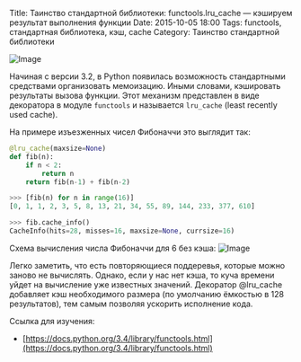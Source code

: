 Title: Таинство стандартной библиотеки: functools.lru_cache — кэшируем результат выполнения функции
Date: 2015-10-05 18:00
Tags: functools, стандартная библиотека, кэш, cache
Category: Таинство стандартной библиотеки


![Image](http://amnesia.me/images/amnesia%20humor.jpg)

Начиная с версии 3.2, в Python появилась возможность стандартными средствами организовать мемоизацию. Иными словами, кэшировать результаты вызова функции. Этот механизм представлен в виде декоратора в модуле ```functools``` и называется ```lru_cache``` (least recently used cache).

На примере изъезженных чисел Фибоначчи это выглядит так:

```python
@lru_cache(maxsize=None)
def fib(n):
    if n < 2:
        return n
    return fib(n-1) + fib(n-2)

>>> [fib(n) for n in range(16)]
[0, 1, 1, 2, 3, 5, 8, 13, 21, 34, 55, 89, 144, 233, 377, 610]

>>> fib.cache_info()
CacheInfo(hits=28, misses=16, maxsize=None, currsize=16)
```

Схема вычисления числа Фибоначчи для 6 без кэша:
![Image](https://upload.wikimedia.org/wikibooks/ru/d/dc/Fibtree.jpg)

Легко заметить, что есть повторяющиеся поддеревья, которые можно заново не вычислять. Однако, если у нас нет кэша, то куча времени уйдет на вычисление уже известных значений. Декоратор @lru_cache добавляет кэш необходимого размера (по умолчанию ёмкостью в 128 результатов), тем самым позволяя ускорить исполнение кода. 

Ссылка для изучения:
- [https://docs.python.org/3.4/library/functools.html](https://docs.python.org/3.4/library/functools.html)


